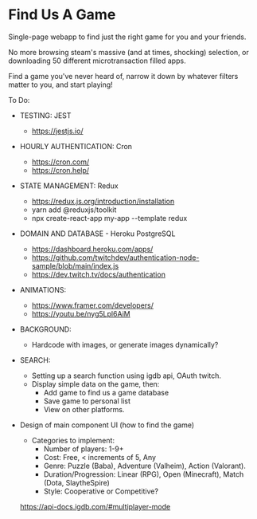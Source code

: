 # Find Us A Game

Single-page webapp to find just the right game for you and your friends. 

No more browsing steam's massive (and at times, shocking) selection, 
or downloading 50 different microtransaction filled apps.

Find a game you've never heard of, narrow it down by whatever filters matter to you, and start playing!

To Do: 

- TESTING: JEST
    - https://jestjs.io/

- HOURLY AUTHENTICATION: Cron
    - https://cron.com/
    - https://cron.help/

- STATE MANAGEMENT: Redux
    - https://redux.js.org/introduction/installation
    - yarn add @reduxjs/toolkit
    - npx create-react-app my-app --template redux

- DOMAIN AND DATABASE - Heroku PostgreSQL
    - https://dashboard.heroku.com/apps/
    - https://github.com/twitchdev/authentication-node-sample/blob/main/index.js
    - https://dev.twitch.tv/docs/authentication

- ANIMATIONS: 
    - https://www.framer.com/developers/
    - https://youtu.be/nyg5Lpl6AiM
    
- BACKGROUND:
    - Hardcode with images, or generate images dynamically?

- SEARCH:
    - Setting up a search function using igdb api, OAuth twitch.
    - Display simple data on the game, then:
        - Add game to find us a game database 
        - Save game to personal list
        - View on other platforms.

- Design of main component UI (how to find the game)
    - Categories to implement:
        - Number of players: 1-9+
        - Cost:  Free, < increments of 5, Any
        - Genre: Puzzle (Baba), Adventure (Valheim), Action (Valorant).
        - Duration/Progression: Linear (RPG), Open (Minecraft), Match (Dota, SlaytheSpire)
        - Style: Cooperative or Competitive?

    https://api-docs.igdb.com/#multiplayer-mode

